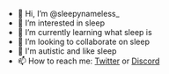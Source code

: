 - 👋 Hi, I’m @sleepynameless_
- 👀 I’m interested in sleep
- 🌱 I’m currently learning what sleep is
- 💞️ I’m looking to collaborate on sleep
- 🔘 I'm autistic and like sleep
- 📫 How to reach me: [Twitter](https://twitter.com/sleepynameless_) or [Discord](https://discord.gg/7TNp6TUYY7)
